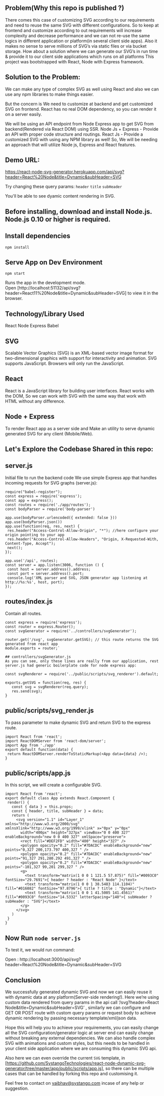 ## Problem(Why this repo is published ?)
There comes this case of customizing SVG according to our requirements and need to reuse the same SVG with different configurations. So to keep at frontend and customize according to out requirements will increase complexity and decrease performance and we can not re-use the same logics in different application or platform(in several client side apps). Also it makes no sense to serve millions of SVG’s via static files or via bucket storage. How about a solution where we can generate our SVG’s in run time & provide it to our client side applications which runs on all platforms
This project was bootstrapped with React, Node with Express framework.

## Solution to the Problem:
We can make any type of complex SVG as well using React and also we can use any npm libraries to make things easier. 

But the concern is We need to customize at backend and get customized SVG on frontend. React has no real DOM dependency, so you can render it on a server easily.

We will be using an API endpoint from Node Express app to get SVG from backend(Rendered via React DOM) using SSR.
Node Js + Express  - Provide an API with proper code structure and routings. 
React Js - Provide a customized SVG with using any NPM library as well!
So, We will be needing an approach that will utilize Node js, Express and React features.

## Demo URL:
https://react-node-svg-generator.herokuapp.com/api/svg?header=React%20Node&title=Dynamic&subHeader=SVG

Try changing these query params:
`header`
`title`
`subHeader`

You'll be able to see dyamic content rendering in SVG.

## Before installing, download and install Node.js. Node.js 0.10 or higher is required.

## Install dependencies
`npm install`

## Serve App on Dev Environment
`npm start`

Runs the app in the development mode.<br>
Open [http://localhost:51132/api/svg?header=React11%20Node&title=Dynamic&subHeader=SVG] to view it in the browser.

## Technology/Library Used
React
Node
Express
Babel

## SVG 
Scalable Vector Graphics (SVG) is an XML-based vector image format for two-dimensional graphics with support for interactivity and animation.
SVG supports JavaScript. Browsers will only run the JavaScript.

## React
React is a JavaScript library for building user interfaces.
React works with the DOM, So we can work with SVG with the same way that work with HTML without any difference.

## Node + Express
To render React app as a server side and Make an utility to serve dynamic generated SVG for any client (Mobile/Web).

## Let's Explore the Codebase Shared in this repo:

## server.js 
Initial file to run the backend code
We use simple Express app that handles incoming requests for SVG graphs (server.js):
```
require("babel-register");
const express = require('express');
const app = express();
const routes = require('./app/routes');
const bodyParser = require('body-parser')

app.use(bodyParser.urlencoded({ extended: false }))
app.use(bodyParser.json())
app.use(function(req, res, next) {
 res.header("Access-Control-Allow-Origin", "*"); //here configure your origin pointing to your app
 res.header("Access-Control-Allow-Headers", "Origin, X-Requested-With, Content-Type, Accept");
 next();
});

app.use('/api', routes);
const server = app.listen(3006, function () {
 const host = server.address().address;
 const port = server.address().port;
 console.log('XML parser and SVG, JSON generator app listening at http://%s:%s', host, port);
});
```


## routes/index.js 
Contain all routes.
```
const express = require('express');
const router = express.Router();
const svgGenerator = require('../controllers/svgGenerator');

router.get('/svg', svgGenerator.getSVG); // this route returns the SVG generated from react app
module.exports = router;`

## controllers/svgGenerator.js
As you can see, only these lines are really from our application, rest server.js had generic boilerplate code for node express app:
`
const svgRenderer = require('../public/scripts/svg_renderer').default;

exports.getSVG = function(req, res) {
   const svg = svgRenderer(req.query);
   res.send(svg);
}
```

## public/scripts/svg_render.js 
To pass parameter to make dynamic SVG and return SVG to the express route.
```
import React from 'react';
import ReactDOMServer from 'react-dom/server';
import App from './app'
export default function(data) {
 return ReactDOMServer.renderToStaticMarkup(<App data={data} />);
}
```

## public/scripts/app.js 
In this script, we will create a configurable SVG.
```
import React from 'react';
export default class App extends React.Component {
 render() {
   const { data } = this.props;
   const { header, title, subHeader } = data;
   return (
     <svg version="1.1" id="Layer_1" xmlns="http://www.w3.org/2000/svg" xmlnsXlink="http://www.w3.org/1999/xlink" x="0px" y="0px"
       width="400px" height="327px" viewBox="0 0 400 327" enableBackground="new 0 0 400 327" xmlSpace="preserve">
       <rect fill="#DEF2FD" width="400" height="327" />
       <polygon opacity="0.2" fill="#7DACDC" enableBackground="new" points="0,327 200,173.797 400,327 " />
       <polygon opacity="0.2" fill="#7DACDC" enableBackground="new" points="91,327 291,280.292 491,327 " />
       <polygon opacity="0.2" fill="#7DACDC" enableBackground="new" points="-101,327 99,201 299,327 " />
       <g>
         <text transform="matrix(1 0 0 1 121.5 57.875)" fill="#0093C0" fontSize="29.7691">{ header ? header : "React Node" }</text>
         <text transform="matrix(1 0 0 1 38.5483 114.1104)" fill="#016082" fontSize="97.8796">{ title ? title : "Dynamic"}</text>
         <text transform="matrix(1 0 0 1 41.5005 141.4561)" fill="#0093C0" fontSize="14.5332" letterSpacing="140">{ subHeader ? subHeader : "SVG"}</text>
       </g>
     </svg>
   )
 }
}
```

## Now Run `node server.js`
To test it, we would run command:

Open : 
http://localhost:3000/api/svg?header=React%20Node&title=Dynamic&subHeader=SVG

## Conclusion
We successfully generated dynamic SVG and now we can easily reuse it with dynamic data at any platform(Server-side rendering!). Here we’re using custom data rendered from query params in the api call ‘/svg?header=React Node&title=Dynamic&subHeader=SVG’ , similarly we can configure and GET OR POST route with custom query params or request body to achieve dynamic rendering by passing necessary template/xml/json data.

Hope this will help you to achieve your requirements, you can easily change all the SVG configuration/generator logic at server end can easily change without breaking any external dependencies. We can also handle complex SVG with animations and custom styles, but this needs to be handled in your client side application where we are consuming this dynamic SVG api.

Also here we can even override the current `SVG` template, in [https://github.com/SystangoTechnologies/react-node-dynamic-svg-generator/tree/master/app/public/scripts/app.js], so there can be multiple cases that can be handled by forking this repo and customising it. 

Feel free to contact on vaibhav@systango.com incase of any help or suggestion.
